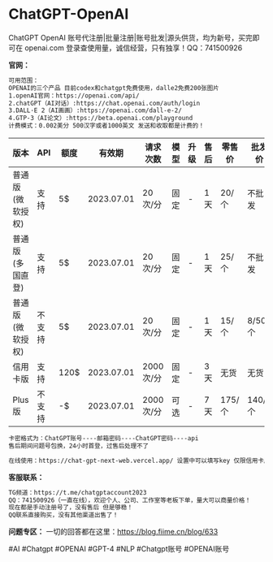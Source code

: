 # ChatGPT-OpenAI
ChatGPT OpenAI 账号代注册|批量注册|账号批发|源头供货，均为新号，买完即可在 openai.com 登录查使用量，诚信经营，只有独享！QQ：741500926

**官网：**
```html
可用范围：
OPENAI的三个产品 目前codex和chatgpt免费使用，dalle2免费200张图片
1.openAI官网：https://openai.com/api/
2.chatGPT（AI对话）:https://chat.openai.com/auth/login
3.DALL·E 2（AI画画）:https://openai.com/dall-e-2/
4.GTP-3（AI论文）:https://beta.openai.com/playground
计费模式：0.002美分 500汉字或者1000英文 发送和收取都是计费的！
```
版本 | API | 额度 | 有效期 | 请求次数 | 模型 | 升级 | 售后 | 零售价 | 批发价 
--- | --- | --- | --- | --- | --- | --- | --- | --- | --- 
普通版(微软授权) | 支持 | 5$ | 2023.07.01 | 20次/分 | 固定 | - | 1天 | 20/个 | 不批发
普通版(多国直登) | 支持 | 5$ | 2023.07.01 | 20次/分 | 固定 | - | 1天 | 25/个 | 不批发
普通版(微软授权) | 不支持 | 5$ | 2023.07.01 | 20次/分 | 固定 | - | 1天 | 15/个 | 8/50个
信用卡版 | 支持 | 120$ | 2023.07.01 | 2000次/分 | 固定 | - | 3天 | 无货 | 无货
Plus版 | 不支持 | -$ | 2023.07.01 | 2000次/分 | 可选 | - | 7天 | 175/个 | 140/5个

```html
卡密格式为：ChatGPT账号----邮箱密码----ChatGPT密码----api
售后期间问题号包换，24小时首登，过售后处理不了

在线使用：https://chat-gpt-next-web.vercel.app/ 设置中可以填写key 仅限信用卡版本和Plus版本使用
```

**客服联系：**
```html
TG频道：https://t.me/chatgptaccount2023
QQ：741500926（一直在线），欢迎个人、公司、工作室等老板下单，量大可以商量价格！
现在都是手动注册号了，没有售后 但是够稳！
QQ联系直接购买，没有其他渠道出售了！

```
**问题专区：**
一切的回答都在这里：https://blog.fiime.cn/blog/633

#AI #Chatgpt #OPENAI #GPT-4 #NLP #Chatgpt账号 #OPENAI账号
